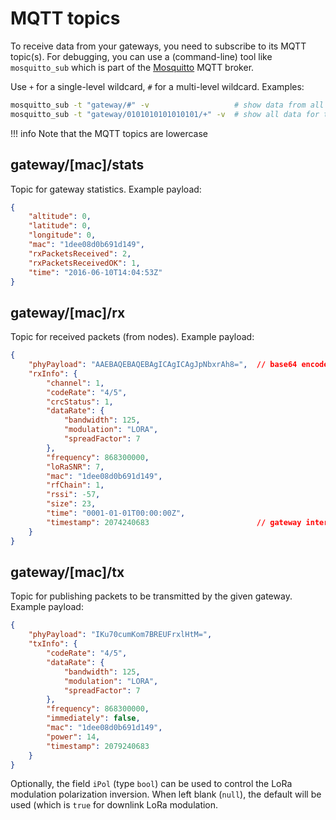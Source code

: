 # MQTT topics

To receive data from your gateways, you need to subscribe to its MQTT topic(s).
For debugging, you can use a (command-line) tool like ``mosquitto_sub``
which is part of the [Mosquitto](http://mosquitto.org/) MQTT broker.

Use ``+`` for a single-level wildcard, ``#`` for a multi-level wildcard.
Examples:

```bash
mosquitto_sub -t "gateway/#" -v                   # show data from all gateways
mosquitto_sub -t "gateway/0101010101010101/+" -v  # show all data for the given gateway
```

!!! info
	Note that the MQTT topics are lowercase

## gateway/[mac]/stats

Topic for gateway statistics. Example payload:

```json
{
    "altitude": 0,
    "latitude": 0,
    "longitude": 0,
    "mac": "1dee08d0b691d149",
    "rxPacketsReceived": 2,
    "rxPacketsReceivedOK": 1,
    "time": "2016-06-10T14:04:53Z"
}
```

## gateway/[mac]/rx

Topic for received packets (from nodes). Example payload:

```json
{
    "phyPayload": "AAEBAQEBAQEBAgICAgICAgJpNbxrAh8=",  // base64 encoded LoRaWAN packet
    "rxInfo": {
        "channel": 1,
        "codeRate": "4/5",
        "crcStatus": 1,
        "dataRate": {
            "bandwidth": 125,
            "modulation": "LORA",
            "spreadFactor": 7
        },
        "frequency": 868300000,
        "loRaSNR": 7,
        "mac": "1dee08d0b691d149",
        "rfChain": 1,
        "rssi": -57,
        "size": 23,
        "time": "0001-01-01T00:00:00Z",
        "timestamp": 2074240683                        // gateway internal timestamp (32 bit) with microsecond precision
    }
}
```

## gateway/[mac]/tx

Topic for publishing packets to be transmitted by the given gateway.
Example payload:

```json
{
    "phyPayload": "IKu70cumKom7BREUFrxlHtM=",
    "txInfo": {
        "codeRate": "4/5",
        "dataRate": {
            "bandwidth": 125,
            "modulation": "LORA",
            "spreadFactor": 7
        },
        "frequency": 868300000,
        "immediately": false,
        "mac": "1dee08d0b691d149",
        "power": 14,
        "timestamp": 2079240683
    }
}
```

Optionally, the field `iPol` (type `bool`) can be used to control the
LoRa modulation polarization inversion. When left blank (`null`), the default
will be used (which is `true` for downlink LoRa modulation.

